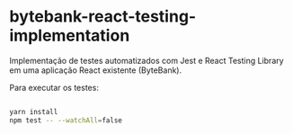 # bytebank-react-testing-implementation

Implementação de testes automatizados com Jest e React Testing Library em uma aplicação React existente (ByteBank).

Para executar os testes:

```bash

yarn install
npm test -- --watchAll=false
```